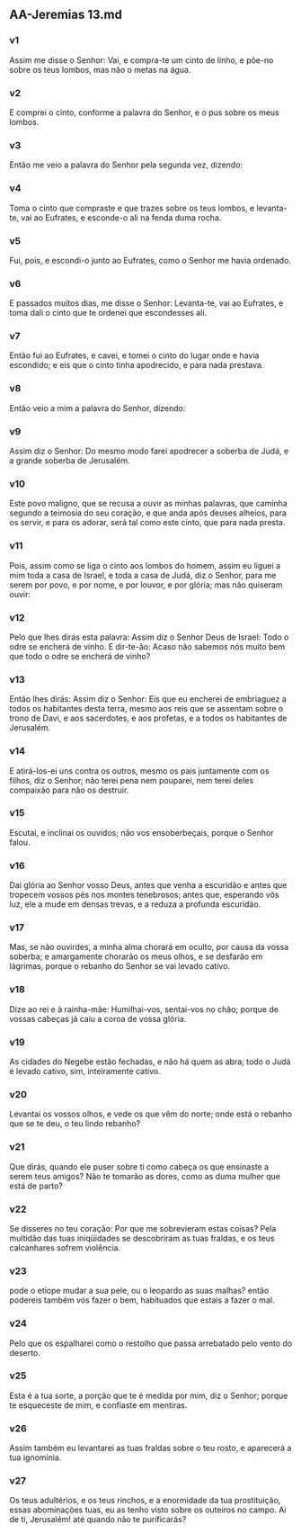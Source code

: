 ## AA-Jeremias 13.md
### v1
 Assim me disse o Senhor: Vai, e compra-te um cinto de linho, e põe-no sobre os teus lombos, mas não o metas na água.
### v2
 E comprei o cinto, conforme a palavra do Senhor, e o pus sobre os meus lombos.
### v3
 Então me veio a palavra do Senhor pela segunda vez, dizendo:
### v4
 Toma o cinto que compraste e que trazes sobre os teus lombos, e levanta-te, vai ao Eufrates, e esconde-o ali na fenda duma rocha.
### v5
 Fui, pois, e escondi-o junto ao Eufrates, como o Senhor me havia ordenado.
### v6
 E passados muitos dias, me disse o Senhor: Levanta-te, vai ao Eufrates, e toma dali o cinto que te ordenei que escondesses ali.
### v7
 Então fui ao Eufrates, e cavei, e tomei o cinto do lugar onde e havia escondido; e eis que o cinto tinha apodrecido, e para nada prestava.
### v8
 Então veio a mim a palavra do Senhor, dizendo:
### v9
 Assim diz o Senhor: Do mesmo modo farei apodrecer a soberba de Judá, e a grande soberba de Jerusalém.
### v10
 Este povo maligno, que se recusa a ouvir as minhas palavras, que caminha segundo a teimosia do seu coração, e que anda após deuses alheios, para os servir, e para os adorar, será tal como este cinto, que para nada presta.
### v11
 Pois, assim como se liga o cinto aos lombos do homem, assim eu liguei a mim toda a casa de Israel, e toda a casa de Judá, diz o Senhor, para me serem por povo, e por nome, e por louvor, e por glória; mas não quiseram ouvir:
### v12
 Pelo que lhes dirás esta palavra: Assim diz o Senhor Deus de Israel: Todo o odre se encherá de vinho. E dir-te-ão: Acaso não sabemos nós muito bem que todo o odre se encherá de vinho?
### v13
 Então lhes dirás: Assim diz o Senhor: Eis que eu encherei de embriaguez a todos os habitantes desta terra, mesmo aos reis que se assentam sobre o trono de Davi, e aos sacerdotes, e aos profetas, e a todos os habitantes de Jerusalém.
### v14
 E atirá-los-ei uns contra os outros, mesmo os pais juntamente com os filhos, diz o Senhor; não terei pena nem pouparei, nem terei deles compaixão para não os destruir.
### v15
 Escutai, e inclinai os ouvidos; não vos ensoberbeçais, porque o Senhor falou.
### v16
 Dai glória ao Senhor vosso Deus, antes que venha a escuridão e antes que tropecem vossos pés nos montes tenebrosos; antes que, esperando vós luz, ele a mude em densas trevas, e a reduza a profunda escuridão.
### v17
 Mas, se não ouvirdes, a minha alma chorará em oculto, por causa da vossa soberba; e amargamente chorarão os meus olhos, e se desfarão em lágrimas, porque o rebanho do Senhor se vai levado cativo.
### v18
 Dize ao rei e à rainha-mãe: Humilhai-vos, sentai-vos no chão; porque de vossas cabeças já caiu a coroa de vossa glória.
### v19
 As cidades do Negebe estão fechadas, e não há quem as abra; todo o Judá é levado cativo, sim, inteiramente cativo.
### v20
 Levantai os vossos olhos, e vede os que vêm do norte; onde está o rebanho que se te deu, o teu lindo rebanho?
### v21
 Que dirás, quando ele puser sobre ti como cabeça os que ensinaste a serem teus amigos? Não te tomarão as dores, como as duma mulher que está de parto?
### v22
 Se disseres no teu coração: Por que me sobrevieram estas coisas? Pela multidão das tuas iniqüidades se descobriram as tuas fraldas, e os teus calcanhares sofrem violência.
### v23
 pode o etíope mudar a sua pele, ou o leopardo as suas malhas? então podereis também vós fazer o bem, habituados que estais a fazer o mal.
### v24
 Pelo que os espalharei como o restolho que passa arrebatado pelo vento do deserto.
### v25
 Esta é a tua sorte, a porção que te é medida por mim, diz o Senhor; porque te esqueceste de mim, e confiaste em mentiras.
### v26
 Assim também eu levantarei as tuas fraldas sobre o teu rosto, e aparecerá a tua ignominia.
### v27
 Os teus adultérios, e os teus rinchos, e a enormidade da tua prostituição, essas abominações tuas, eu as tenho visto sobre os outeiros no campo. Ai de ti, Jerusalém! até quando não te purificarás?
